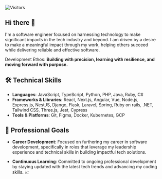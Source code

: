<p>
  <img src="https://komarev.com/ghpvc/?username=jakubmdev&label=Visitors&color=2196F3&style=flat" alt="Visitors">
</p>

## Hi there 👋

I'm a software engineer focused on harnessing technology to make significant impacts in the tech industry and beyond. I am driven by a desire to make a meaningful impact through my work, helping others succeed while delivering reliable and effective software.

Development Ethos: **Building with precision, learning with resilience, and moving forward with purpose.**


## 🛠️ Technical Skills
- **Languages**: JavaScript, TypeScript, Python, PHP, Java, Ruby, C#
- **Frameworks & Libraries**: React, Next.js, Angular, Vue, Node.js, Express.js, NestJS, Django, Flask, Laravel, Spring, Ruby on rails, .NET, Tailwind CSS, Three.js, Jest, Cypress
- **Tools & Platforms**: Git, Figma, Docker, Kubernetes, GCP

## 🚀 Professional Goals
- **Career Development**: Focused on furthering my career in software development, specifically in roles that leverage my leadership experience and technical skills in building impactful tech solutions.

- **Continuous Learning**: Committed to ongoing professional development by staying updated with the latest tech trends and advancing my coding skills. 📈
